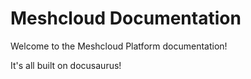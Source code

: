 # Meshcloud Documentation

Welcome to the Meshcloud Platform documentation!

It's all built on docusaurus!